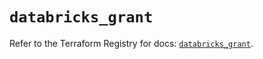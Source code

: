 # `databricks_grant`

Refer to the Terraform Registry for docs: [`databricks_grant`](https://registry.terraform.io/providers/databricks/databricks/1.47.0/docs/resources/grant).
